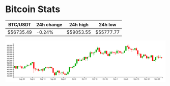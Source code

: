 # Bitcoin Stats

BTC/USDT|24h change|24h high|24h low|
|---|---|---|---|
|$56735.49|-0.24%|$59053.55|$55777.77|

<img src="./chart.svg">
